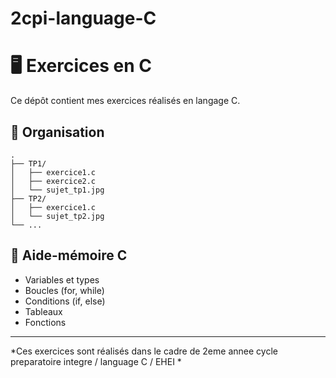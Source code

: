 # 2cpi-language-C
# 🖥️ Exercices en C

Ce dépôt contient mes exercices réalisés en langage C.

## 📁 Organisation

```
.
├── TP1/
│   ├── exercice1.c
│   ├── exercice2.c
│   └── sujet_tp1.jpg
├── TP2/
│   ├── exercice1.c
│   └── sujet_tp2.jpg
└── ...
```


## 📖 Aide-mémoire C
- Variables et types
- Boucles (for, while)
- Conditions (if, else)
- Tableaux
- Fonctions

---
*Ces exercices sont réalisés dans le cadre de 2eme annee cycle preparatoire integre / language C / EHEI  *
